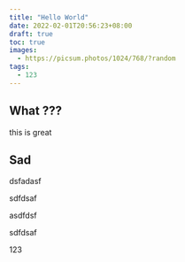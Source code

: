 ```yaml
---
title: "Hello World"
date: 2022-02-01T20:56:23+08:00
draft: true
toc: true
images: 
  - https://picsum.photos/1024/768/?random
tags: 
  - 123
---
```



## What  ???

this is great

## Sad

dsfadasf  

sdfdsaf

asdfdsf

sdfdsaf

123  
